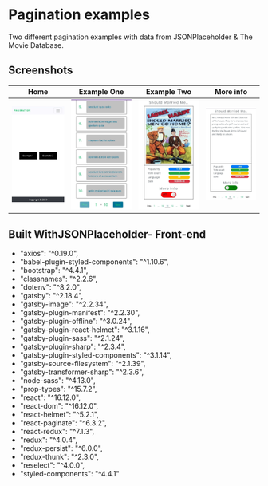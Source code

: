 # Pagination examples
Two different pagination examples with data from JSONPlaceholder & The Movie Database.

## Screenshots
| Home | Example One | Example Two | More info |
|:----:|:----:|:----:|:-------:|
|![](image/home.jpg) | ![](image/exampleOne.jpg) | ![](image/exampleTwo.jpg)| ![](image/moreInfo.jpg)

## Built WithJSONPlaceholder- Front-end
  - "axios": "^0.19.0",
  - "babel-plugin-styled-components": "^1.10.6",
  - "bootstrap": "^4.4.1",
  - "classnames": "^2.2.6",
  - "dotenv": "^8.2.0",
  - "gatsby": "^2.18.4",
  - "gatsby-image": "^2.2.34",
  - "gatsby-plugin-manifest": "^2.2.30",
  - "gatsby-plugin-offline": "^3.0.24",
  - "gatsby-plugin-react-helmet": "^3.1.16",
  - "gatsby-plugin-sass": "^2.1.24",
  - "gatsby-plugin-sharp": "^2.3.4",
  - "gatsby-plugin-styled-components": "^3.1.14",
  - "gatsby-source-filesystem": "^2.1.39",
  - "gatsby-transformer-sharp": "^2.3.6",
  - "node-sass": "^4.13.0",
  - "prop-types": "^15.7.2",
  - "react": "^16.12.0",
  - "react-dom": "^16.12.0",
  - "react-helmet": "^5.2.1",
  - "react-paginate": "^6.3.2",
  - "react-redux": "^7.1.3",
  - "redux": "^4.0.4",
  - "redux-persist": "^6.0.0",
  - "redux-thunk": "^2.3.0",
  - "reselect": "^4.0.0",
  - "styled-components": "^4.4.1"
